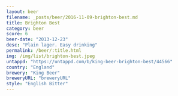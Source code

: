 ```yaml
---
layout: beer
filename: _posts/beer/2016-11-09-brighton-best.md
title: Brighton Best
category: beer
score: 6
beer-date: "2013-12-23"
desc: "Plain lager. Easy drinking"
permalink: /beer/:title.html
img: /img/list/brighton-best.jpeg
untappd: "https://untappd.com/b/king-beer-brighton-best/44566"
country: "England"
brewery: "King Beer"
breweryURL: "breweryURL"
style: "English Bitter"
---
```

